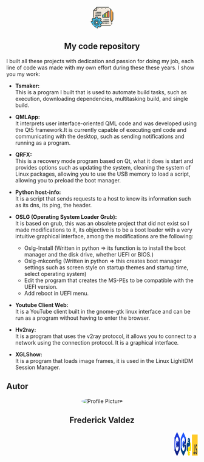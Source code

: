 <div align="center">
  <img src="image/project.png" alt="Picture" style="border-radius: 50%;" width="64" height="64">
  <h2>My code repository</h2>
</div>

I built all these projects with dedication and passion for doing my job, each line of code was made with my own effort during these these years.
I show you my work:

- **Tsmaker:** <br>
      This is a program I built that is used to automate build tasks,
      such as execution, downloading dependencies, multitasking build, and single build.
  
- **QMLApp:** <br>
      It interprets user interface-oriented QML code and was developed using the Qt5 framework.It is currently capable of executing qml code and communicating with the desktop, such as sending notifications and running as a program.

- **QRFX:** <br>
      This is a recovery mode program based on Qt, what it does is start and provides options such as updating the system,
      cleaning the system of Linux packages, allowing you to use the USB memory to load a script,
      allowing you to preload the boot manager.
  
- **Python host-info:** <br>
      It is a script that sends requests to a host to know its information such as its dns, its ping, the header.

- **OSLG (Operating System Loader Grub):** <br>
	It is based on grub, this was an obsolete project that did not exist so I made modifications to it, its objective is to be a boot loader with a very intuitive graphical interface, among the modifications are the following: <br>
	- Oslg-Install (Written in python => its function is to install the boot manager and the disk drive, whether UEFI or BIOS.) <br>
	- Oslg-mkconfig (Written in python => this creates boot manager settings such as screen style on startup themes and startup time, select operating system) <br>
 	- Edit the program that creates the MS-PEs to be compatible with the UEFI version.
	- Add reboot in UEFI menu.
 
 - **Youtube Client Web:** <br>
        It is a YouTube client built in the gnome-gtk linux interface and can be run as a program without having to enter the browser.

 - **Hv2ray:** <br>
 	It is a program that uses the v2ray protocol, it allows you to connect to a network using the connection protocol. It is a graphical interface.

 - **XGLShow:** <br>
        It is a program that loads image frames, it is used in the Linux LighitDM Session Manager.
              
<h2>Autor</h2>

<div align="center">
  <img src="https://github.com/frerd7.png" alt="Profile Picture" style="border-radius: 50%;" width="64" height="64">
  <h2>Frederick Valdez</h2>
</div>

<div align="right">
  <img src="image/logo.png" alt="logo" width="64" height="64">
</div>
